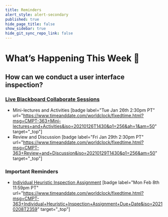 ```yaml
---
title: Reminders
alert_style: alert-secondary
published: true
hide_page_title: false
show_sidebar: true
hide_git_sync_repo_link: false
---
```


# What’s Happening This Week 💫

## How can we conduct a user interface inspection?

### [Live Blackboard Collaborate Sessions](https://canvas.sfu.ca/courses/61465/external_tools/3544)

*  Mini-lectures and Activities [badge label="Tue Jan 26th 2:30pm PT" url="https://www.timeanddate.com/worldclock/fixedtime.html?msg=CMPT-363+Mini-lectures+and+Activities&iso=20210126T1430&p1=256&ah=1&am=50" target="_top"]   
*  Review and Discussion [badge label="Fri Jan 29th 2:30pm PT" url="https://www.timeanddate.com/worldclock/fixedtime.html?msg=CMPT-363+Review+and+Discussion&iso=20210129T1430&p1=256&am=50" target="_top"]   

### Important Reminders

* [Individual Heuristic Inspection Assignment](https://canvas.sfu.ca/courses/61465/assignments/610787) [badge label="Mon Feb 8th 11:59pm PT" url="https://www.timeanddate.com/worldclock/fixedtime.html?msg=CMPT-363+Individual+Heuristic+Inspection+Assignment+Due+Date&iso=20210208T2359" target="_top"]  
